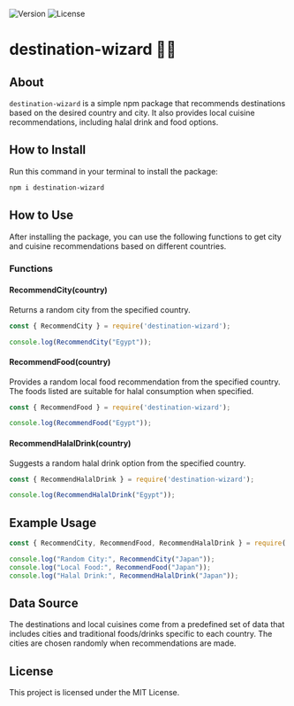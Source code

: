 ![Version](https://img.shields.io/badge/Version-2.1.2-blue.svg)
![License](https://img.shields.io/badge/License-MIT%20-red.svg)

# destination-wizard 🧙‍♂️

## About
`destination-wizard` is a simple npm package that recommends destinations based on the desired country and city. It also provides local cuisine recommendations, including halal drink and food options.

## How to Install
Run this command in your terminal to install the package:
```bash
npm i destination-wizard
```
## How to Use
After installing the package, you can use the following functions to get city and cuisine recommendations based on different countries.

### Functions
#### RecommendCity(country)
Returns a random city from the specified country.

```javascript
const { RecommendCity } = require('destination-wizard');

console.log(RecommendCity("Egypt"));
```


#### RecommendFood(country)
Provides a random local food recommendation from the specified country. The foods listed are suitable for halal consumption when specified.

```javascript
const { RecommendFood } = require('destination-wizard');

console.log(RecommendFood("Egypt"));
```

#### RecommendHalalDrink(country)
Suggests a random halal drink option from the specified country.

```javascript
const { RecommendHalalDrink } = require('destination-wizard');

console.log(RecommendHalalDrink("Egypt"));
```


## Example Usage

```javascript
const { RecommendCity, RecommendFood, RecommendHalalDrink } = require('destination-wizard');

console.log("Random City:", RecommendCity("Japan"));
console.log("Local Food:", RecommendFood("Japan"));
console.log("Halal Drink:", RecommendHalalDrink("Japan"));
```

## Data Source
The destinations and local cuisines come from a predefined set of data that includes cities and traditional foods/drinks specific to each country. The cities are chosen randomly when recommendations are made.

## License
This project is licensed under the MIT License.
